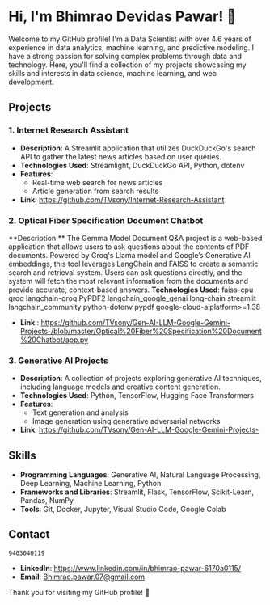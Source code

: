 # Hi, I'm Bhimrao Devidas Pawar! 👋

Welcome to my GitHub profile! I'm a Data Scientist with over 4.6 years of experience in data analytics, machine learning, and predictive modeling. I have a strong passion for solving complex problems through data and technology. Here, you'll find a collection of my projects showcasing my skills and interests in data science, machine learning, and web development.

## Projects

### 1. Internet Research Assistant
- **Description**: A Streamlit application that utilizes DuckDuckGo's search API to gather the latest news articles based on user queries.
- **Technologies Used**: Streamlight, DuckDuckGo API, Python, dotenv
- **Features**:
  - Real-time web search for news articles
  - Article generation from search results
- **Link**: https://github.com/TVsony/Internet-Research-Assistant

### 2. Optical Fiber Specification Document Chatbot 
**Description **  The Gemma Model Document Q&A project is a web-based application that allows users to ask questions about the contents of PDF documents.
  Powered by Groq's Llama model and Google’s Generative AI embeddings, this tool leverages LangChain and FAISS to create a semantic search and retrieval system.
  Users can ask questions directly, and the system will fetch the most relevant information from the documents and provide accurate, context-based answers.
  **Technologies Used**:
                        faiss-cpu
                        groq
                        langchain-groq
                        PyPDF2
                        langchain_google_genai
                        long-chain
                        streamlit
                        langchain_community
                        python-dotenv
                        pypdf
                        google-cloud-aiplatform>=1.38 
- **Link** : https://github.com/TVsony/Gen-AI-LLM-Google-Gemini-Projects-/blob/master/Optical%20Fiber%20Specification%20Document%20Chatbot/app.py

### 3. Generative AI Projects
- **Description**: A collection of projects exploring generative AI techniques, including language models and creative content generation.
- **Technologies Used**: Python, TensorFlow, Hugging Face Transformers
- **Features**:
  - Text generation and analysis
  - Image generation using generative adversarial networks
- **Link**: https://github.com/TVsony/Gen-AI-LLM-Google-Gemini-Projects-

## Skills
- **Programming Languages**: Generative AI, Natural Language Processing, Deep Learning, Machine Learning,  Python 
- **Frameworks and Libraries**: Streamlit, Flask, TensorFlow, Scikit-Learn, Pandas, NumPy
- **Tools**: Git, Docker, Jupyter, Visual Studio Code, Google Colab 

## Contact
    9403040119 
- **LinkedIn**: https://www.linkedin.com/in/bhimrao-pawar-6170a0115/
- **Email**: Bhimrao.pawar.07@gmail.com

Thank you for visiting my GitHub profile! 🚀


